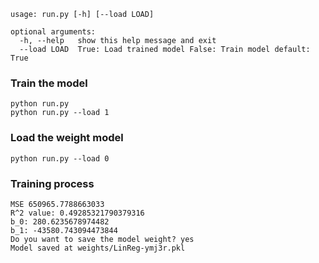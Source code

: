 ```text
usage: run.py [-h] [--load LOAD]

optional arguments:
  -h, --help   show this help message and exit
  --load LOAD  True: Load trained model False: Train model default: True
```

### Train the model
```shell
python run.py
python run.py --load 1
```

### Load the weight model
```shell
python run.py --load 0
```
### Training process
```text
MSE 650965.7788663033
R^2 value: 0.49285321790379316
b_0: 280.6235678974482 
b_1: -43580.743094473844
Do you want to save the model weight? yes
Model saved at weights/LinReg-ymj3r.pkl
```
